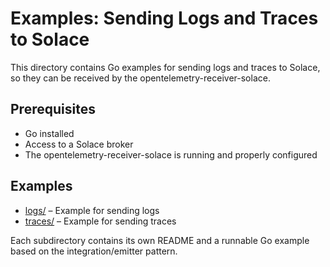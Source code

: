 # Examples: Sending Logs and Traces to Solace

This directory contains Go examples for sending logs and traces to Solace, so they can be received by the opentelemetry-receiver-solace.

## Prerequisites
- Go installed
- Access to a Solace broker
- The opentelemetry-receiver-solace is running and properly configured

## Examples
- [logs/](logs/) – Example for sending logs
- [traces/](traces/) – Example for sending traces

Each subdirectory contains its own README and a runnable Go example based on the integration/emitter pattern. 